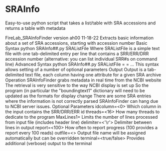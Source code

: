 # SRAInfo
Easy-to-use python script that takes a list/table with SRA accessions and returns a table with metadata

FireLab_SRAInfoFinder version ah00 11-18-22
Extracts basic information about a set of SRA accessions, starting with accession number
 Basic Syntax
   python SRAInfo##.py SRAListFile
      Where SRAListFile is a simple text file with one tab-delimited entry per line that
        contains a SRR/ERR/DRR accession number (alternative: you can list individual SRR#s on command line) 
 Advanced Syntax
   python SRAInfo##.py SRAListFile <parameter1>=<value1>  <parameter2>=<value2> ...
      This syntax allows setting of a number of optional parameters
 Output
   Output is a tab-delimited text file, each column having one attribute for a given SRA archive
 Operation
   SRAInfoFinder grabs metadata in real time from the NCBI website
   The retrieval is very sensitive to the way NCBI display is set up
   So the program (in particular the "boundingtext1" dictionary
     will need to be updated as the formats for display change
   There are some SRA entries where the information is not correctly parsed
   SRAInfoFinder can hang due to NCBI server issues.
 Optional Parameters <and defaults>
   idcolumn=<0>      Which column in the input contains the SRR/DRR/ERR id
   threads=<16>      How many threads to dedicate to the program 
   MaxLines1=<all>   Limits the number of lines processed from input file (includes header line) 
   delimiter=<'\r'>  Delimiter between lines in output
   report=<100>      How often to report progress (100 provides a report every 100 reads)
   outfile=<>        Output file name will be assigned automatically but can be overridden
   terminal=<true/false>       Provides additional (verbose) output to the terminal
